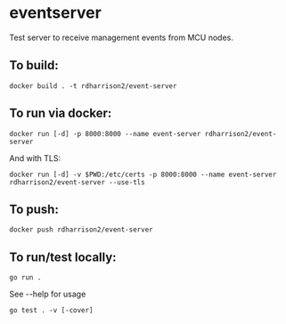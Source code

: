 # eventserver

Test server to receive management events from MCU nodes.

## To build:

```
docker build . -t rdharrison2/event-server
```

## To run via docker:

```
docker run [-d] -p 8000:8000 --name event-server rdharrison2/event-server
```

And with TLS:

```
docker run [-d] -v $PWD:/etc/certs -p 8000:8000 --name event-server rdharrison2/event-server --use-tls
```

## To push:

```
docker push rdharrison2/event-server
```

## To run/test locally:

```
go run .
```

See --help for usage

```
go test . -v [-cover]
```

